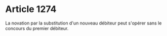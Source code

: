 # Article 1274

La novation par la substitution d'un nouveau débiteur peut s'opérer sans le concours du premier débiteur.
